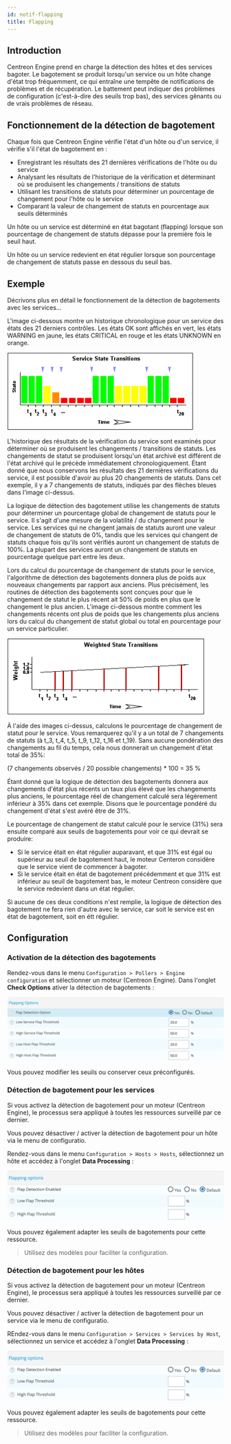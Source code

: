 ```yaml
---
id: notif-flapping
title: Flapping
---
```


## Introduction

Centreon Engine prend en charge la détection des hôtes et des services
bagoter. Le bagotement se produit lorsqu'un service ou un hôte change
d'état trop fréquemment, ce qui entraîne une tempête de notifications de
problèmes et de récupération. Le battement peut indiquer des problèmes
de configuration (c'est-à-dire des seuils trop bas), des services
gênants ou de vrais problèmes de réseau.

## Fonctionnement de la détection de bagotement

Chaque fois que Centreon Engine vérifie l'état d'un hôte ou d'un
service, il vérifie s'il l'état de bagotement en :

-   Enregistrant les résultats des 21 dernières vérifications de l'hôte
    ou du service
-   Analysant les résultats de l'historique de la vérification et
    déterminant où se produisent les changements / transitions de
    statuts
-   Utilisant les transitions de statuts pour déterminer un pourcentage
    de changement pour l'hôte ou le service
-   Comparant la valeur de changement de statuts en pourcentage aux
    seuils déterminés

Un hôte ou un service est déterminé en état bagotant (flapping) lorsque
son pourcentage de changement de statuts dépasse pour la première fois
le seuil haut.

Un hôte ou un service redevient en état régulier lorsque son pourcentage
de changement de statuts passe en dessous du seuil bas.

## Exemple

Décrivons plus en détail le fonctionnement de la détection de
bagotements avec les services...

L'image ci-dessous montre un historique chronologique pour un service
des états des 21 derniers contrôles. Les états OK sont affichés en vert,
les états WARNING en jaune, les états CRITICAL en rouge et les états
UNKNOWN en orange.

![image](../assets/alerts/statetransitions.png)

L'historique des résultats de la vérification du service sont examinés
pour déterminer où se produisent les changements / transitions de
statuts. Les changements de statut se produisent lorsqu'un état archivé
est différent de l'état archivé qui le précède immédiatement
chronologiquement. Étant donné que nous conservons les résultats des 21
dernières vérifications du service, il est possible d'avoir au plus 20
changements de statuts. Dans cet exemple, il y a 7 changements de
statuts, indiqués par des flèches bleues dans l'image ci-dessus.

La logique de détection des bagotement utilise les changements de
statuts pour déterminer un pourcentage global de changement de statuts
pour le service. Il s'agit d'une mesure de la volatilité / du changement
pour le service. Les services qui ne changent jamais de statuts auront
une valeur de changement de statuts de 0%, tandis que les services qui
changent de statuts chaque fois qu'ils sont vérifiés auront un
changement de statuts de 100%. La plupart des services auront un
changement de statuts en pourcentage quelque part entre les deux.

Lors du calcul du pourcentage de changement de statuts pour le service,
l'algorithme de détection des bagotements donnera plus de poids aux
nouveaux changements par rapport aux anciens. Plus précisément, les
routines de détection des bagotements sont conçues pour que le
changement de statut le plus récent ait 50% de poids en plus que le
changement le plus ancien. L'image ci-dessous montre comment les
changements récents ont plus de poids que les changements plus anciens
lors du calcul du changement de statut global ou total en pourcentage
pour un service particulier.

![image](../assets/alerts/statetransitions2.png)

À l'aide des images ci-dessus, calculons le pourcentage de changement de
statut pour le service. Vous remarquerez qu'il y a un total de 7
changements de statuts (à t\_3, t\_4, t\_5, t\_9, t\_12, t\_16 et
t\_19). Sans aucune pondération des changements au fil du temps, cela
nous donnerait un changement d'état total de 35%:

(7 changements observés / 20 possible changements) \* 100 = 35 %

Étant donné que la logique de détection des bagotements donnera aux
changements d'état plus récents un taux plus élevé que les changements
plus anciens, le pourcentage réel de changement calculé sera légèrement
inférieur à 35% dans cet exemple. Disons que le pourcentage pondéré du
changement d'état s'est avéré être de 31%.

Le pourcentage de changement de statut calculé pour le service (31%)
sera ensuite comparé aux seuils de bagotements pour voir ce qui devrait
se produire:

-   Si le service était en état régulier auparavant, et que 31% est égal
    ou supérieur au seuil de bagotement haut, le moteur Centeron
    considère que le service vient de commencer à bagoter.
-   Si le service était en état de bagotement précédemment et que 31%
    est inférieur au seuil de bagotement bas, le moteur Centreon
    considère que le service redevient dans un état régulier.

Si aucune de ces deux conditions n'est remplie, la logique de détection
des bagotement ne fera rien d'autre avec le service, car soit le service
est en état de bagotement, soit en étt régulier.

## Configuration

### Activation de la détection des bagotements

Rendez-vous dans le menu
`Configuration > Pollers > Engine configuration` et sélectionner un
moteur (Centreon Engine). Dans l'onglet **Check Options** ativer la
détection de bagotements :

![image](../assets/alerts/flap_engine_conf.png)

Vous pouvez modifier les seuils ou conserver ceux préconfigurés.

### Détection de bagotement pour les services

Si vous activez la détection de bagotement pour un moteur (Centreon
Engine), le processus sera appliqué à toutes les ressources surveillé
par ce dernier.

Vous pouvez désactiver / activer la détection de bagotement pour un hôte
via le menu de configuratio.

Rendez-vous dans le menu `Configuration > Hosts > Hosts`, sélectionnez
un hôte et accédez à l'onglet **Data Processing** :

![image](../assets/alerts/flap_host_conf.png)

Vous pouvez également adapter les seuils de bagotements pour cette ressource.

> Utilisez des modèles pour faciliter la configuration.

### Détection de bagotement pour les hôtes

Si vous activez la détection de bagotement pour un moteur (Centreon
Engine), le processus sera appliqué à toutes les ressources surveillé
par ce dernier.

Vous pouvez désactiver / activer la détection de bagotement pour un
service via le menu de configuratio.

REndez-vous dans le menu `Configuration > Services > Services by Host`,
sélectionnez un service et accédez à l'onglet **Data Processing** :

![image](../assets/alerts/flap_host_conf.png)

Vous pouvez également adapter les seuils de bagotements pour cette ressource.

> Utilisez des modèles pour faciliter la configuration.
